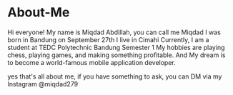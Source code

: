 # About-Me
Hi everyone!
My name is Miqdad Abdillah, you can call me Miqdad I was born in Bandung on September 27th I live in Cimahi Currently, I am a student at TEDC Polytechnic Bandung Semester 1 My hobbies are playing chess, playing games, and making something profitable. And My dream is to become a world-famous mobile application developer.

yes that's all about me, if you have something to ask, you can DM via my Instagram @miqdad279
